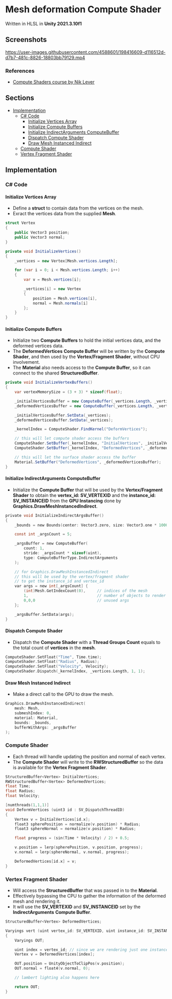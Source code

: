 # Mesh deformation Compute Shader

Written in HLSL in **Unity 2021.3.10f1**

## Screenshots

https://user-images.githubusercontent.com/4588601/198416609-d116512d-d7b7-481c-8826-18803bb79129.mp4

### References

- [Compute Shaders course by Nik Lever](https://www.udemy.com/course/compute-shaders)

## Sections

- [Implementation](#implementation)
  - [C# Code](#c#-code)
    - [Initialize Vertices Array](#initialize-vertices-array)
    - [Initialize Compute Buffers](#initialize-compute-buffers)
    - [Initialize IndirectArguments ComputeBuffer](#initialize-indirectarguments-computebuffer)
    - [Dispatch Compute Shader](#dispatch-compute-shader)
    - [Draw Mesh Instanced Indirect](#draw-mesh-instanced-indirect)
  - [Compute Shader](#compute-shader)
  - [Vertex Fragment Shader](#vertex-fragment-shader)

## Implementation

### C# Code

#### Initialize Vertices Array

- Define a **struct** to contain data from the vertices on the mesh.
- Exract the vertices data from the supplied **Mesh**.

```cs
struct Vertex
{
    public Vector3 position;
    public Vector3 normal;
}
```

```cs
private void InitializeVertices()
{
    _vertices = new Vertex[Mesh.vertices.Length];

    for (var i = 0; i < Mesh.vertices.Length; i++)
    {
        var v = Mesh.vertices[i];

        _vertices[i] = new Vertex
        {
            position = Mesh.vertices[i],
            normal = Mesh.normals[i]
        };
    }
}
```

#### Initialize Compute Buffers

- Initialize two **Compute Buffers** to hold the initial vertices data, and the deformed vertices data.
- The **DeformedVertices** **Compute Buffer** will be written by the **Compute Shader**, and then used by the **Vertex/Fragment Shader**, without CPU involvement.
- The **Material** also needs access to the **Compute Buffer**, so it can connect to the shared **StructuredBuffer**.

```cs
private void InitializeVertexBuffers()
{
    var vertexMemorySize = (3 + 3) * sizeof(float);

    _initialVerticesBuffer = new ComputeBuffer(_vertices.Length, _vertices.Length * vertexMemorySize);
    _deformedVerticesBuffer = new ComputeBuffer(_vertices.Length, _vertices.Length * vertexMemorySize);

    _initialVerticesBuffer.SetData(_vertices);
    _deformedVerticesBuffer.SetData(_vertices);

    _kernelIndex = ComputeShader.FindKernel("DeformVertices");

    // this will let compute shader access the buffers
    ComputeShader.SetBuffer(_kernelIndex, "InitialVertices", _initialVerticesBuffer);
    ComputeShader.SetBuffer(_kernelIndex, "DeformedVertices", _deformedVerticesBuffer);

    // this will let the surface shader access the buffer
    Material.SetBuffer("DeformedVertices", _deformedVerticesBuffer);
}
```

#### Initialize IndirectArguments ComputeBuffer

- Initialize the **Compute Buffer** that will be used by the **Vertex/Fragment Shader** to obtain the **vertex_id: SV_VERTEXID** and the **instance_id: SV_INSTANCEID** from the **GPU Instancing** done by **Graphics.DrawMeshInstancedIndirect**.

```c
private void InitializeIndirectArgsBuffer()
{
    _bounds = new Bounds(center: Vector3.zero, size: Vector3.one * 1000);

    const int _argsCount = 5;

    _argsBuffer = new ComputeBuffer(
        count: 1,
        stride: _argsCount * sizeof(uint),
        type: ComputeBufferType.IndirectArguments
    );

    // for Graphics.DrawMeshInstancedIndirect
    // this will be used by the vertex/fragment shader
    // to get the instance_id and vertex_id
    var args = new int[_argsCount] {
        (int)Mesh.GetIndexCount(0),     // indices of the mesh
        1,                              // number of objects to render
        0,0,0                           // unused args
    };

    _argsBuffer.SetData(args);
}
```

#### Dispatch Compute Shader

- Dispatch the **Compute Shader** with a **Thread Groups Count** equals to the total count of **vertices** in the **mesh**.

```c
ComputeShader.SetFloat("Time", Time.time);
ComputeShader.SetFloat("Radius", Radius);
ComputeShader.SetFloat("Velocity", Velocity);
ComputeShader.Dispatch(_kernelIndex, _vertices.Length, 1, 1);
```

#### Draw Mesh Instanced Indirect

- Make a direct call to the GPU to draw the mesh.

```c
Graphics.DrawMeshInstancedIndirect(
    mesh: Mesh,
    submeshIndex: 0,
    material: Material,
    bounds: _bounds,
    bufferWithArgs: _argsBuffer
);
```

### Compute Shader

- Each thread will handle updating the position and normal of each vertex.
- The **Compute Shader** will write to the **RWStructuredBuffer** so the data is available for the **Vertex Fragment Shader**.

```c
StructuredBuffer<Vertex> InitialVertices;
RWStructuredBuffer<Vertex> DeformedVertices;
float Time;
float Radius;
float Velocity;

[numthreads(1,1,1)]
void DeformVertices (uint3 id : SV_DispatchThreadID)
{
    Vertex v = InitialVertices[id.x];
    float3 spherePosition = normalize(v.position) * Radius;
    float3 sphereNormal = normalize(v.position) * Radius;

    float progress = (sin(Time * Velocity) / 2) + 0.5;

    v.position = lerp(spherePosition, v.position, progress);
    v.normal = lerp(sphereNormal, v.normal, progress);

    DeformedVertices[id.x] = v;
}
```

### Vertex Fragment Shader

- Will access the **StructuredBuffer** that was passed in to the **Material**.
- Effectively bypassing the CPU to gather the information of the deformed mesh and rendering it.
- It will use the **SV_VERTEXID** and **SV_INSTANCEID** set by the **IndirectArguments** **Compute Buffer**.

```c
StructuredBuffer<Vertex> DeformedVertices;

Varyings vert (uint vertex_id: SV_VERTEXID, uint instance_id: SV_INSTANCEID)
{
    Varyings OUT;

    uint index = vertex_id; // since we are rendering just one instance
    Vertex v = DeformedVertices[index];

    OUT.position = UnityObjectToClipPos(v.position);
    OUT.normal = float4(v.normal, 0);

    // lambert lighting also happens here

    return OUT;
}
```

